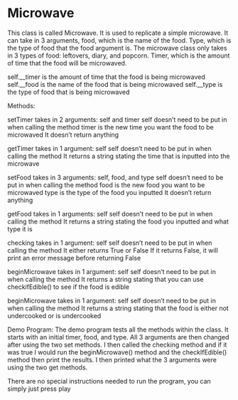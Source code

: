 # Microwave
This class is called Microwave. It is used to replicate a simple microwave. It can take in 3 arguments, food, which is the name of the food. Type, which is the type of food that the food argument is. The microwave class only takes in 3 types of food: leftovers, diary, and popcorn. Timer, which is the amount of time that the food will be microwaved.

self.__timer is the amount of time that the food is being microwaved
self.__food is the name of the food that is being microwaved
self.__type is the type of food that is being microwaved

Methods:

setTimer takes in 2 arguments: self and timer
self doesn’t need to be put in when calling the method
timer is the new time you want the food to be microwaved
It doesn’t return anything

getTimer takes in 1 argument: self
self doesn’t need to be put in when calling the method
It returns a string stating the time that is inputted into the microwave

setFood takes in 3 arguments: self, food, and type
self doesn’t need to be put in when calling the method
food is the new food you want to be microwaved
type is the type of the food you inputted
It doesn’t return anything

getFood takes in 1 arguments: self
self doesn’t need to be put in when calling the method
It returns a string stating the food you inputted and what type it is

checking takes in 1 argument: self
self doesn’t need to be put in when calling the method
It either returns True or False
If it returns False, it will print an error message before returning False

beginMicrowave takes in 1 argument: self
self doesn’t need to be put in when calling the method
It returns a string stating that you can use checkifEdible() to see if the food is edible

beginMicrowave takes in 1 argument: self
self doesn’t need to be put in when calling the method
It returns a string stating that the food is either not undercooked or is undercooked


Demo Program:
The demo program tests all the methods within the class. It starts with an initial timer, food, and type. All 3 arguments are then changed after using the two set methods. I then called the checking method and if it was true I would run the beginMicrowave() method and the checkIfEdible() method then print the results. I then printed what the 3 arguments were using the two get methods.

There are no special instructions needed to run the program, you can simply just press play
